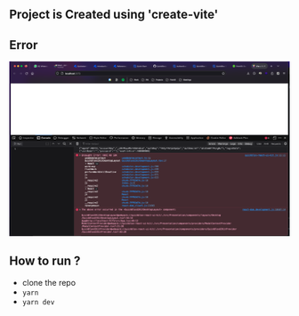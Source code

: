 ## Project is Created using 'create-vite'

## Error

![alt text]("./../error.png)

## How to run ?

- clone the repo
- `yarn`
- `yarn dev`
